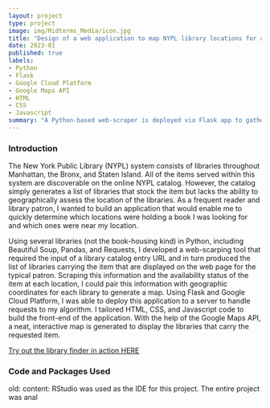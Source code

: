 ```yaml
---
layout: project
type: project
image: img/Midterms_Media/icon.jpg
title: "Design of a web application to map NYPL library locations for any book in the online catalog."
date: 2023-01
published: true
labels:
- Python
- Flask
- Google Cloud Platform
- Google Maps API
- HTML
- CSS
- Javascript
summary: "A Python-based web-scraper is deployed via Flask app to gather information from the NYPL catalog to determine which libraries in the system stock a specified book. HTML/CSS/Javascript is used to render an interactive map to geographically position the found libraries and denote availability status of the particular item at that location."
---
```


### Introduction

The New York Public Library (NYPL) system consists of libraries throughout Manhattan, the Bronx, and Staten Island. All of the items served within this system are discoverable on the online NYPL catalog. However, the catalog simply generates a list of libraries that stock the item but lacks the ability to geographically assess the location of the libraries. As a frequent reader and library patron, I wanted to build an application that would enable me to quickly determine which locations were holding a book I was looking for and which ones were near my location.

Using several libraries (not the book-housing kind) in Python, including Beautiful Soup, Pandas, and Requests, I developed a web-scarping tool that required the input of a library catalog entry URL and in turn produced the list of libraries carrying the item that are displayed on the web page for the typical patron. Scraping this information and the availability status of the item at each location, I could pair this information with geographic coordinates for each library to generate a map. Using Flask and Google Cloud Platform, I was able to deploy this application to a server to handle requests to my algorithm. I tailored HTML, CSS, and Javascript code to build the front-end of the application. With the help of the Google Maps API, a neat, interactive map is generated to display the libraries that carry the requested item.

[Try out the library finder in action HERE](https://raw.githack.com/scepstein/scepstein.github.io/main/data/NYPLmap/NYPL_library_finder.html)

### Code and Packages Used

old: content: RStudio was used as the IDE for this project. The entire project was anal
